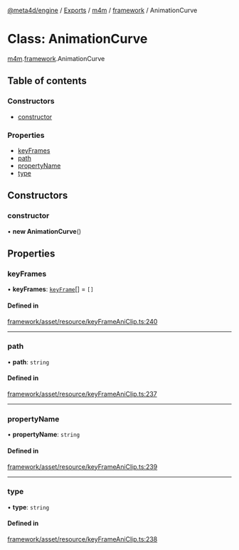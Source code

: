 [@meta4d/engine](../README.md) / [Exports](../modules.md) / [m4m](../modules/m4m.md) / [framework](../modules/m4m.framework.md) / AnimationCurve

# Class: AnimationCurve

[m4m](../modules/m4m.md).[framework](../modules/m4m.framework.md).AnimationCurve

## Table of contents

### Constructors

- [constructor](m4m.framework.AnimationCurve.md#constructor)

### Properties

- [keyFrames](m4m.framework.AnimationCurve.md#keyframes)
- [path](m4m.framework.AnimationCurve.md#path)
- [propertyName](m4m.framework.AnimationCurve.md#propertyname)
- [type](m4m.framework.AnimationCurve.md#type)

## Constructors

### constructor

• **new AnimationCurve**()

## Properties

### keyFrames

• **keyFrames**: [`keyFrame`](m4m.framework.keyFrame.md)[] = `[]`

#### Defined in

[framework/asset/resource/keyFrameAniClip.ts:240](https://github.com/meta4d-me/meta4d-engine/blob/cf6bfe6/src/framework/asset/resource/keyFrameAniClip.ts#L240)

___

### path

• **path**: `string`

#### Defined in

[framework/asset/resource/keyFrameAniClip.ts:237](https://github.com/meta4d-me/meta4d-engine/blob/cf6bfe6/src/framework/asset/resource/keyFrameAniClip.ts#L237)

___

### propertyName

• **propertyName**: `string`

#### Defined in

[framework/asset/resource/keyFrameAniClip.ts:239](https://github.com/meta4d-me/meta4d-engine/blob/cf6bfe6/src/framework/asset/resource/keyFrameAniClip.ts#L239)

___

### type

• **type**: `string`

#### Defined in

[framework/asset/resource/keyFrameAniClip.ts:238](https://github.com/meta4d-me/meta4d-engine/blob/cf6bfe6/src/framework/asset/resource/keyFrameAniClip.ts#L238)
